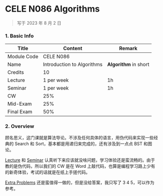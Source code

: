 # CELE N086 Algorithms

>   写于 2023 年 8 月 2 日



### 1. Basic Info

| Title       | Content                    | Remark                 |
| ----------- | -------------------------- | ---------------------- |
| Module Code | CELE N086                  |                        |
| Name        | Introduction to Algorithms | **Algorithm** in short |
| Credits     | 10                         |                        |
| Lecture     | 1 per week                 | 1h                     |
| Seminar     | 1 per week                 | 1h                     |
| CW          | 25%                        |                        |
| Mid-Exam    | 25%                        |                        |
| Final Exam  | 50%                        |                        |



### 2. Overview

顾名思义，这门课就是算法导论。不涉及任何具体的语言，用伪代码来实现一些经典的 Search 和 Sort，基本都是用递归来完成的，还有涉及到一点点 BST 和图论。

[Lecture](./Lecture) 和 [Seminar](./Seminar) 认真听下来应该就没啥问题，学习体验还是蛮流畅的。由于教的是伪代码，所以我们的 CW 是在 Word 上敲代码，也算是编程学习路上少有的新奇体验，考试的话就是在纸上手搓代码。

[Extra Problems](<./Extra Problems>) 还是蛮值得一做的，但是没给答案，我只写了 3 4 5，可以作为参考。





